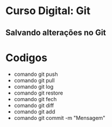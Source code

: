 # Curso Digital: Git

## Salvando alterações no Git

# Codigos

* comando git push
* comando git pull
* comando git log
* comando git restore
* comando git fech
* comando git diff
* comando git add
* comando git commit -m "Mensagem"